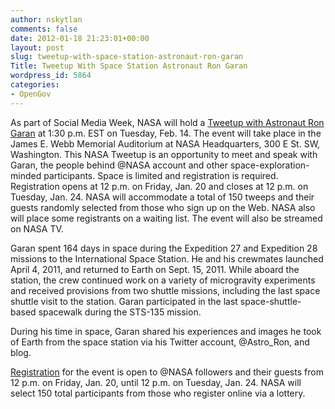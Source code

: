```yaml
---
author: nskytlan
comments: false
date: 2012-01-18 21:23:01+00:00
layout: post
slug: tweetup-with-space-station-astronaut-ron-garan
Title: Tweetup With Space Station Astronaut Ron Garan
wordpress_id: 5864
categories:
- OpenGov
---
```


As part of Social Media Week, NASA will hold a [Tweetup with Astronaut Ron Garan](http://www.nasa.gov/home/hqnews/2012/jan/HQ_12-022_Garan_Tweetup.html) at 1:30 p.m. EST on Tuesday, Feb. 14. The event will take place in the James E. Webb Memorial Auditorium at NASA Headquarters, 300 E St. SW, Washington. This NASA Tweetup is an opportunity to meet and speak with Garan, the people behind @NASA account and other space-exploration-minded participants. Space is limited and registration is required. Registration opens at 12 p.m. on Friday, Jan. 20 and closes at 12 p.m. on Tuesday, Jan. 24. NASA will accommodate a total of 150 tweeps and their guests randomly selected from those who sign up on the Web. NASA also will place some registrants on a waiting list. The event will also be streamed on NASA TV.

Garan spent 164 days in space during the Expedition 27 and Expedition 28 missions to the International Space Station. He and his crewmates launched April 4, 2011, and returned to Earth on Sept. 15, 2011. While aboard the station, the crew continued work on a variety of microgravity experiments and received provisions from two shuttle missions, including the last space shuttle visit to the station. Garan participated in the last space-shuttle-based spacewalk during the STS-135 mission.

During his time in space, Garan shared his experiences and images he took of Earth from the space station via his Twitter account, @Astro_Ron, and blog.

[Registration](http://www.nasa.gov/connect/tweetup/tweetup_garan_021412.html) for the event is open to @NASA followers and their guests from 12 p.m. on Friday, Jan. 20, until 12 p.m. on Tuesday, Jan. 24. NASA will select 150 total participants from those who register online via a lottery.
